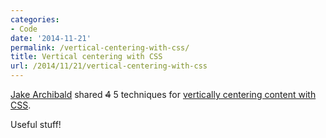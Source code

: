 ```yaml
---
categories:
- Code
date: '2014-11-21'
permalink: /vertical-centering-with-css/
title: Vertical centering with CSS
url: /2014/11/21/vertical-centering-with-css
---
```


[Jake Archibald](http://jakearchibald.com/) shared <del>4</del> 5 techniques for [vertically centering content with CSS](http://jsbin.com/honawo/).

Useful stuff!